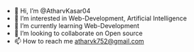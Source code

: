 - 👋 Hi, I’m @AtharvKasar04
- 👀 I’m interested in Web-Development, Artificial Intelligence
- 🌱 I’m currently learning Web-Development
- 💞️ I’m looking to collaborate on Open source
- 📫 How to reach me atharvk752@gmail.com

<!---
AtharvKasar04/AtharvKasar04 is a ✨ special ✨ repository because its `README.md` (this file) appears on your GitHub profile.
You can click the Preview link to take a look at your changes.
--->
